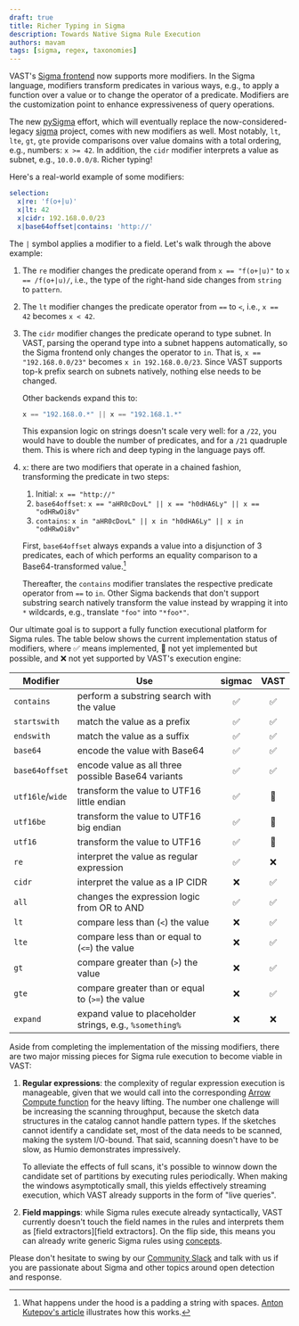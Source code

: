 ```yaml
---
draft: true
title: Richer Typing in Sigma
description: Towards Native Sigma Rule Execution
authors: mavam
tags: [sigma, regex, taxonomies]
---
```


VAST's [Sigma frontend](/docs/understand-vast/query-language/frontends/sigma)
now supports more modifiers. In the Sigma language, modifiers transform
predicates in various ways, e.g., to apply a function over a value or to change
the operator of a predicate. Modifiers are the customization point to enhance
expressiveness of query operations.

The new [pySigma][pysigma] effort, which will eventually replace the
now-considered-legacy [sigma][sigma] project, comes with new modifiers as well.
Most notably, `lt`, `lte`, `gt`, `gte` provide comparisons over value domains
with a total ordering, e.g., numbers: `x >= 42`. In addition, the `cidr`
modifier interprets a value as subnet, e.g., `10.0.0.0/8`. Richer typing!

[sigma]: https://github.com/SigmaHQ/sigma
[pysigma]: https://github.com/SigmaHQ/pySigma

<!--truncate-->

Here's a real-world example of some modifiers:

```yaml
selection:
  x|re: 'f(o+|u)'
  x|lt: 42
  x|cidr: 192.168.0.0/23
  x|base64offset|contains: 'http://'
```

The `|` symbol applies a modifier to a field. Let's walk through the above
example:

1. The `re` modifier changes the predicate operand from `x == "f(o+|u)"` to
   `x == /f(o+|u)/`, i.e., the type of the right-hand side changes from `string`
   to `pattern`.

2. The `lt` modifier changes the predicate operator from `==` to `<`, i.e.,
   `x == 42` becomes `x < 42`.

3. The `cidr` modifier changes the predicate operand to type subnet. In VAST,
   parsing the operand type into a subnet happens automatically, so the Sigma
   frontend only changes the operator to `in`. That is, `x == "192.168.0.0/23"`
   becomes `x in 192.168.0.0/23`. Since VAST supports top-k prefix search on
   subnets natively, nothing else needs to be changed.

   Other backends expand this to:

   ```c
   x == "192.168.0.*" || x == "192.168.1.*"
   ```

   This expansion logic on strings doesn't scale very well: for a `/22`, you
   would have to double the number of predicates, and for a `/21` quadruple
   them. This is where rich and deep typing in the language pays off.

4. `x`: there are two modifiers that operate in a chained fashion,
   transforming the predicate in two steps:

   1. Initial: `x == "http://"`
   2. `base64offset`: `x == "aHR0cDovL" || x == "h0dHA6Ly" || x == "odHRwOi8v"`
   3. `contains`: `x in "aHR0cDovL" || x in "h0dHA6Ly" || x in "odHRwOi8v"`

   First, `base64offset` always expands a value into a disjunction of 3
   predicates, each of which performs an equality comparison to a
   Base64-transformed value.[^1]

   Thereafter, the `contains` modifier translates the respective predicate
   operator from `==` to `in`. Other Sigma backends that don't support substring
   search natively transform the value instead by wrapping it into `*`
   wildcards, e.g., translate `"foo"` into `"*foo*"`.

[^1]: What happens under the hood is a padding a string with spaces. [Anton
Kutepov's article][sigma-article] illustrates how this works.

[sigma-article]: https://tech-en.netlify.app/articles/en513032/index.html

Our ultimate goal is to support a fully function executional platform for Sigma
rules. The table below shows the current implementation status of modifiers,
where ✅ means implemented, 🚧 not yet implemented but possible, and ❌ not yet
supported by VAST's execution engine:

|Modifier|Use|sigmac|VAST|
|--------|---|:----:|:--:|
|`contains`|perform a substring search with the value|✅|✅|
|`startswith`|match the value as a prefix|✅|✅|
|`endswith`|match the value as a suffix|✅|✅|
|`base64`|encode the value with Base64|✅|✅
|`base64offset`|encode value as all three possible Base64 variants|✅|✅
|`utf16le`/`wide`|transform the value to UTF16 little endian|✅|🚧
|`utf16be`|transform the value to UTF16 big endian|✅|🚧
|`utf16`|transform the value to UTF16|✅|🚧
|`re`|interpret the value as regular expression|✅|❌
|`cidr`|interpret the value as a IP CIDR|❌|✅
|`all`|changes the expression logic from OR to AND|✅|✅
|`lt`|compare less than (`<`) the value|❌|✅
|`lte`|compare less than or equal to (`<=`) the value|❌|✅
|`gt`|compare greater than (`>`) the value|❌|✅
|`gte`|compare greater than or equal to (`>=`) the value|❌|✅
|`expand`|expand value to placeholder strings, e.g., `%something%`|❌|❌

Aside from completing the implementation of the missing modifiers, there are two
major missing pieces for Sigma rule execution to become viable in VAST:

1. **Regular expressions**: the complexity of regular expression execution is
   manageable, given that we would call into the corresponding [Arrow Compute
   function][arrow-containment-tests] for the heavy lifting. The number one
   challenge will be increasing the scanning throughput, because the sketch data
   structures in the catalog cannot handle pattern types. If the sketches cannot
   identify a candidate set, most of the data needs to be scanned, making the
   system I/O-bound. That said, scanning doesn't have to be slow, as Humio
   demonstrates impressively.

   To alleviate the effects of full scans, it's possible to winnow down the
   candidate set of partitions by executing rules periodically. When making the
   windows asymptotically small, this yields effectively streaming execution,
   which VAST already supports in the form of "live queries".

2. **Field mappings**: while Sigma rules execute already syntactically, VAST
   currently doesn't touch the field names in the rules and interprets them as
   [field extractors][field extractors]. On the flip side, this means you can
   already write generic Sigma rules using [concepts][concepts].

[arrow-containment-tests]: https://arrow.apache.org/docs/cpp/compute.html#containment-tests
[field-extractors]: https://vast.io/docs/understand-vast/query-language/expressions#field-extractor
[concepts]: https://vast.io/docs/understand-vast/data-model/taxonomies#concepts

Please don't hesitate to swing by our [Community Slack](http://slack.tenzir.com)
and talk with us if you are passionate about Sigma and other topics around open
detection and response.
